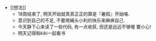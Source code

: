 - [[想法]]
	- 18周结束了, 明天开始就真真正正的算是『暑假』开始咯.
	- 意识到自己的不足, 不要用蝇头小利的快乐来麻痹自己.
	- 今天静下心来读了一些代码, 有一点收获, 但还是远远不够喔 要小心!
	- 明天记得和kiki一起看书